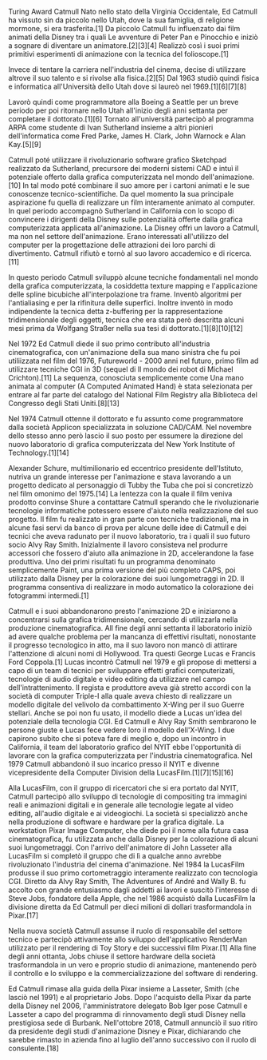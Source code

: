 Turing Award Catmull
Nato nello stato della Virginia Occidentale, Ed Catmull ha vissuto sin da piccolo nello Utah, dove la sua famiglia, di religione mormone, si era trasferita.[1] Da piccolo Catmull fu influenzato dai film animati della Disney tra i quali Le avventure di Peter Pan e Pinocchio e iniziò a sognare di diventare un animatore.[2][3][4] Realizzò così i suoi primi primitivi esperimenti di animazione con la tecnica del folioscope.[1]

Invece di tentare la carriera nell'industria del cinema, decise di utilizzare altrove il suo talento e si rivolse alla fisica.[2][5] Dal 1963 studiò quindi fisica e informatica all'Università dello Utah dove si laureò nel 1969.[1][6][7][8]

Lavorò quindi come programmatore alla Boeing a Seattle per un breve periodo per poi ritornare nello Utah all'inizio degli anni settanta per completare il dottorato.[1][6] Tornato all'università partecipò al programma ARPA come studente di Ivan Sutherland insieme a altri pionieri dell'informatica come Fred Parke, James H. Clark, John Warnock e Alan Kay.[5][9]

Catmull poté utilizzare il rivoluzionario software grafico Sketchpad realizzato da Sutherland, precursore dei moderni sistemi CAD e intuì il potenziale offerto dalla grafica computerizzata nel mondo dell'animazione.[10] In tal modo poté combinare il suo amore per i cartoni animati e le sue conoscenze tecnico-scientifiche. Da quel momento la sua principale aspirazione fu quella di realizzare un film interamente animato al computer. In quel periodo accompagnò Sutherland in California con lo scopo di convincere i dirigenti della Disney sulle potenzialità offerte dalla grafica computerizzata applicata all'animazione. La Disney offrì un lavoro a Catmull, ma non nel settore dell'animazione. Erano interessati all'utilizzo del computer per la progettazione delle attrazioni dei loro parchi di divertimento. Catmull rifiutò e tornò al suo lavoro accademico e di ricerca.[11]

In questo periodo Catmull sviluppò alcune tecniche fondamentali nel mondo della grafica computerizzata, la cosiddetta texture mapping e l'applicazione delle spline bicubiche all'interpolazione tra frame. Inventò algoritmi per l'antialiasing e per la rifinitura delle superfici. Inoltre inventò in modo indipendente la tecnica detta z-buffering per la rappresentazione tridimensionale degli oggetti, tecnica che era stata però descritta alcuni mesi prima da Wolfgang Straßer nella sua tesi di dottorato.[1][8][10][12]

Nel 1972 Ed Catmull diede il suo primo contributo all'industria cinematografica, con un'animazione della sua mano sinistra che fu poi utiliizzata nel film del 1976, Futureworld - 2000 anni nel futuro, primo film ad utilizzare tecniche CGI in 3D (sequel di Il mondo dei robot di Michael Crichton).[11] La sequenza, conosciuta semplicemente come Una mano animata al computer (A Computed Animated Hand) è stata selezionata per entrare al far parte del catalogo del National Film Registry alla Biblioteca del Congresso degli Stati Uniti.[8][13]

Nel 1974 Catmull ottenne il dottorato e fu assunto come programmatore dalla società Applicon specializzata in soluzione CAD/CAM. Nel novembre dello stesso anno però lascio il suo posto per essumere la direzione del nuovo laboratorio di grafica computerizzata del New York Institute of Technology.[1][14]

Alexander Schure, multimilionario ed eccentrico presidente dell'Istituto, nutriva un grande interesse per l'animazione e stava lavorando a un progetto dedicato al personaggio di Tubby the Tuba che poi si concretizzò nel film omonimo del 1975.[14] La lentezza con la quale il film veniva prodotto convinse Shure a contattare Catmull sperando che le rivoluzionarie tecnologie informatiche potessero essere d'aiuto nella realizzazione del suo progetto. Il film fu realizzato in gran parte con tecniche tradizionali, ma in alcune fasi servì da banco di prova per alcune delle idee di Catmull e dei tecnici che aveva radunato per il nuovo laboratorio, tra i quali il suo futuro socio Alvy Ray Smith. Inizialmente il lavoro consisteva nel produrre accessori che fossero d'aiuto alla animazione in 2D, accelerandone la fase produttiva. Uno dei primi risultati fu un programma denominato semplicemente Paint, una prima versione del più completo CAPS, poi utilizzato dalla Disney per la colorazione dei suoi lungometraggi in 2D. Il programma consentiva di realizzare in modo automatico la colorazione dei fotogrammi intermedi.[1]

Catmull e i suoi abbandonarono presto l'animazione 2D e iniziarono a concentrarsi sulla grafica tridimensionale, cercando di utilizzarla nella produzione cinematografica. All fine degli anni settanta il laboratorio iniziò ad avere qualche problema per la mancanza di effettivi risultati, nonostante il progresso tecnologico in atto, ma il suo lavoro non mancò di attirare l'attenzione di alcuni nomi di Hollywood. Tra questi George Lucas e Francis Ford Coppola.[1] Lucas incontrò Catmull nel 1979 e gli propose di mettersi a capo di un team di tecnici per sviluppare effetti grafici computerizati, tecnologie di audio digitale e video editing da utilizzare nel campo dell'intrattenimento. Il regista e produttore aveva già stretto accordi con la società di computer Triple-I alla quale aveva chiesto di realizzare un modello digitale del velivolo da combattimento X-Wing per il suo Guerre stellari. Anche se poi non fu usato, il modello diede a Lucas un'idea del potenziale della tecnologia CGI. Ed Catmull e Alvy Ray Smith sembrarono le persone giuste e Lucas fece vedere loro il modello dell'X-Wing. I due capirono subito che si poteva fare di meglio e, dopo un incontro in California, il team del laboratorio grafico del NYIT ebbe l'opportunità di lavorare con la grafica computerizzata per l'industria cinematografica. Nel 1979 Catmull abbandonò il suo incarico presso il NYIT e divenne vicepresidente della Computer Division della LucasFilm.[1][7][15][16]

Alla LucasFilm, con il gruppo di ricercatori che si era portato dal NYIT, Catmull partecipò allo sviluppo di tecnologie di compositing tra immagini reali e animazioni digitali e in generale alle tecnologie legate al video editing, all'audio digitale e ai videogiochi. La società si specializzò anche nella produzione di software e hardware per la grafica digitale. La workstation Pixar Image Computer, che diede poi il nome alla futura casa cinematografica, fu utilizzata anche dalla Disney per la colorazione di alcuni suoi lungometraggi. Con l'arrivo dell'animatore di John Lasseter alla LucasFilm si completò il gruppo che di lì a qualche anno avrebbe rivoluzionato l'industria del cinema d'animazione. Nel 1984 la LucasFilm produsse il suo primo cortometraggio interamente realizzato con tecnologia CGI. Diretto da Alvy Ray Smith, The Adventures of André and Wally B. fu accolto con grande entusiasmo dagli addetti ai lavori e suscitò l'interesse di Steve Jobs, fondatore della Apple, che nel 1986 acquistò dalla LucasFilm la divisione diretta da Ed Catmull per dieci milioni di dollari trasformandola in Pixar.[17]

Nella nuova società Catmull assunse il ruolo di responsabile del settore tecnico e partecipò attivamente allo sviluppo dell'applicativo RenderMan utilizzato per il rendering di Toy Story e dei successivi film Pixar.[1] Alla fine degli anni ottanta, Jobs chiuse il settore hardware della società trasformandola in un vero e proprio studio di animazione, mantenendo però il controllo e lo sviluppo e la commercializzazione del software di rendering.

Ed Catmull rimase alla guida della Pixar insieme a Lasseter, Smith (che lasciò nel 1991) e al proprietario Jobs. Dopo l'acquisto della Pixar da parte della Disney nel 2006, l'amministratore delegato Bob Iger pose Catmull e Lasseter a capo del programma di rinnovamento degli studi Disney nella prestigiosa sede di Burbank. Nell'ottobre 2018, Catmull annunciò il suo ritiro da presidente degli studi d'animazione Disney e Pixar, dichiarando che sarebbe rimasto in azienda fino al luglio dell'anno successivo con il ruolo di consulente.[18]